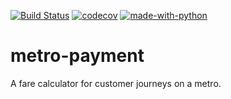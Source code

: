 [![Build Status](https://travis-ci.com/coding-excercises/metro-payment.svg?branch=main)](https://travis-ci.com/coding-excercises/metro-payment.svg?branch=main) [![codecov](https://codecov.io/gh/coding-excercises/metro-payment/branch/main/graph/badge.svg)](https://codecov.io/gh/coding-excercises/metro-payment) [![made-with-python](https://img.shields.io/badge/Made%20with-Python-1f425f.svg)](https://www.python.org/)


# metro-payment
A fare calculator for customer journeys on a metro.
